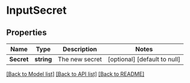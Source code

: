 # InputSecret

## Properties
Name | Type | Description | Notes
------------ | ------------- | ------------- | -------------
**Secret** | **string** | The new secret | [optional] [default to null]

[[Back to Model list]](../README.md#documentation-for-models) [[Back to API list]](../README.md#documentation-for-api-endpoints) [[Back to README]](../README.md)



